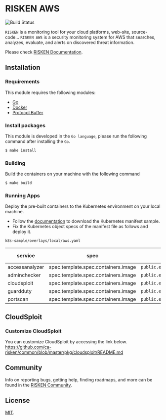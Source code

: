 # RISKEN AWS

![Build Status](https://codebuild.ap-northeast-1.amazonaws.com/badges?uuid=eyJlbmNyeXB0ZWREYXRhIjoiUmllYmNsYi9CWlJqdDVKdzBTYUllSVF1Z3BmS0p4ZjMyTzVNRHFxYmhLN3cwSVJ2ZjBmb1YyNXFlTUZDZFZiWmdpc3QrdEFTV2U2SXB1bjBFZUJ0SUwwPSIsIml2UGFyYW1ldGVyU3BlYyI6IkQ2cGZubTVCWGZEMVdYUFIiLCJtYXRlcmlhbFNldFNlcmlhbCI6MX0%3D&branch=master)

`RISKEN` is a monitoring tool for your cloud platforms, web-site, source-code... 
`RISKEN AWS` is a security monitoring system for AWS that searches, analyzes, evaluate, and alerts on discovered threat information.

Please check [RISKEN Documentation](https://docs.security-hub.jp/).

## Installation

### Requirements

This module requires the following modules:

- [Go](https://go.dev/doc/install)
- [Docker](https://docs.docker.com/get-docker/)
- [Protocol Buffer](https://grpc.io/docs/protoc-installation/)

### Install packages

This module is developed in the `Go language`, please run the following command after installing the `Go`.

```bash
$ make install
```

### Building

Build the containers on your machine with the following command

```bash
$ make build
```

### Running Apps

Deploy the pre-built containers to the Kubernetes environment on your local machine.

- Follow the [documentation](https://docs.security-hub.jp/admin/infra_local/#risken) to download the Kubernetes manifest sample.
- Fix the Kubernetes object specs of the manifest file as follows and deploy it.

`k8s-sample/overlays/local/aws.yaml`

| service        | spec                                | before (public images)                            | after (pre-build images on your machine) |
| -------------- | ----------------------------------- | ------------------------------------------------- | ---------------------------------------- |
| accessanalyzer | spec.template.spec.containers.image | `public.ecr.aws/risken/aws/accessanalyzer:latest` | `aws/accessanalyzer:latest`              |
| adminchecker   | spec.template.spec.containers.image | `public.ecr.aws/risken/aws/adminchecker:latest`   | `aws/adminchecker:latest`                |
| cloudsploit    | spec.template.spec.containers.image | `public.ecr.aws/risken/aws/cloudsploit:latest`    | `aws/cloudsploit:latest`                 |
| guardduty      | spec.template.spec.containers.image | `public.ecr.aws/risken/aws/guard-duty:latest`     | `aws/guard-duty:latest`                  |
| portscan       | spec.template.spec.containers.image | `public.ecr.aws/risken/aws/portscan:latest`       | `aws/portscan:latest`                    |

## CloudSploit

### Customize CloudSploit

You can customize CloudSploit by accessing the link below.
https://github.com/ca-risken/common/blob/master/pkg/cloudsploit/README.md

## Community

Info on reporting bugs, getting help, finding roadmaps,
and more can be found in the [RISKEN Community](https://github.com/ca-risken/community).

## License

[MIT](LICENSE).
